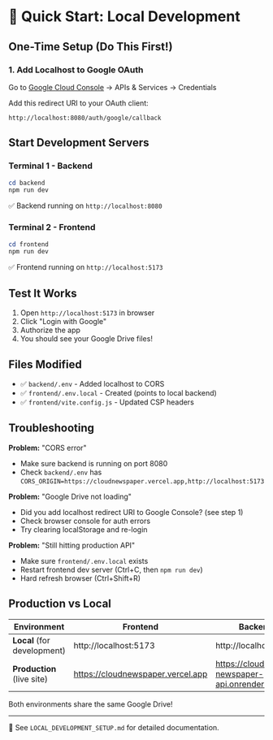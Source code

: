 # 🚀 Quick Start: Local Development

## One-Time Setup (Do This First!)

### 1. Add Localhost to Google OAuth
Go to [Google Cloud Console](https://console.cloud.google.com/) → APIs & Services → Credentials

Add this redirect URI to your OAuth client:
```
http://localhost:8080/auth/google/callback
```

## Start Development Servers

### Terminal 1 - Backend
```powershell
cd backend
npm run dev
```
✅ Backend running on `http://localhost:8080`

### Terminal 2 - Frontend  
```powershell
cd frontend
npm run dev
```
✅ Frontend running on `http://localhost:5173`

## Test It Works

1. Open `http://localhost:5173` in browser
2. Click "Login with Google"
3. Authorize the app
4. You should see your Google Drive files!

## Files Modified

- ✅ `backend/.env` - Added localhost to CORS
- ✅ `frontend/.env.local` - Created (points to local backend)
- ✅ `frontend/vite.config.js` - Updated CSP headers

## Troubleshooting

**Problem:** "CORS error"
- Make sure backend is running on port 8080
- Check `backend/.env` has `CORS_ORIGIN=https://cloudnewspaper.vercel.app,http://localhost:5173`

**Problem:** "Google Drive not loading"
- Did you add localhost redirect URI to Google Console? (see step 1)
- Check browser console for auth errors
- Try clearing localStorage and re-login

**Problem:** "Still hitting production API"
- Make sure `frontend/.env.local` exists
- Restart frontend dev server (Ctrl+C, then `npm run dev`)
- Hard refresh browser (Ctrl+Shift+R)

## Production vs Local

| Environment | Frontend | Backend |
|-------------|----------|---------|
| **Local** (for development) | http://localhost:5173 | http://localhost:8080 |
| **Production** (live site) | https://cloudnewspaper.vercel.app | https://cloud-newspaper-api.onrender.com |

Both environments share the same Google Drive!

---

📖 See `LOCAL_DEVELOPMENT_SETUP.md` for detailed documentation.
